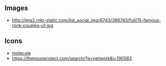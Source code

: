 ## Images

* http://img2.rnkr-static.com/list_social_img/6743/366743/full/15-famous-rock-couples-u1.jpg

## Icons
* [molecule](https://thenounproject.com/search/?q=network&i=165779)
* https://thenounproject.com/search/?q=network&i=190563
